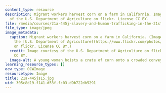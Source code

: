 ```yaml
---
content_type: resource
description: Migrant workers harvest corn on a farm in California. Image courtesy
  of the U.S. Department of Agriculture on flickr. License CC BY.
file: /media/courses/21a-445j-slavery-and-human-trafficking-in-the-21st-century-spring-2015/305c8d19f141d53ffc03d9b722db5291_21a-445js15.jpg
file_type: image/jpeg
image_metadata:
  caption: Migrant workers harvest corn on a farm in California. (Image courtesy of
    the [U.S. Department of Agriculture](https://www.flickr.com/photos/usdagov/9622528306/in/photolist-fEiYqs-bD3QnG-bD3P6C-fE2m1c-bD3Pyh-bD3PH9-fEiW31-2vHvPF-fEiVR7-fE2kjn-fEiVUC-fE2mUe-iYrqbE-9nVQS4-9nVQQp-rknh4t-fEiXTL-fJqMk4-fJqM9g-h8dcmN-gV6jMh-bzBDV7-4GWPNz-fJqMhT-iH1Se8-gWAaz3-gV6eLy-4wUGJm-fE2oji-fJqMcP-9K1Amj-h939HM-46uZse-iYnuh2-gWmNZw-h8dJZ9-9qjDjG-7V1PRy-5mVd3r-9rk31o-7XM1G2-gV6REB-gWA9vu-gWqpUY-gWxkN6-gV6EUw-gWzUJv-gV6wmP-gWyUqE-gV6KTt)
    on flickr. License CC BY.)
  credit: Image courtesy of the U.S. Department of Agriculture on flickr. License
    CC BY.
  image-alt: A young woman hoists a crate of corn onto a crowded conveyor belt.
learning_resource_types: []
ocw_type: OCWImage
resourcetype: Image
title: 21a-445js15.jpg
uid: 305c8d19-f141-d53f-fc03-d9b722db5291
---
```

